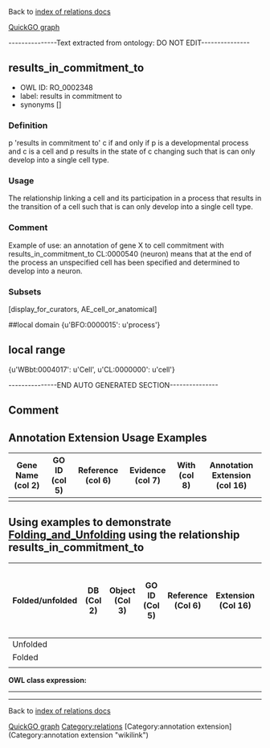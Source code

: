 Back to [index of relations docs](https://github.com/geneontology/annotation_extensions/tree/master/doc)

[QuickGO graph](http://www.ebi.ac.uk/QuickGO/AnnotationExtensionRelations.html)

---------------Text extracted from ontology: DO NOT EDIT---------------

## results_in_commitment_to
* OWL ID: RO_0002348
* label: results in commitment to
* synonyms
[]

### Definition
p 'results in commitment to' c if and only if p is a developmental process and c is a cell and p results in the state of c changing such that is can only develop into a single cell type.

### Usage
The relationship linking a cell and its participation in a process that results in the transition of a cell such that is can only develop into a single cell type.

### Comment
Example of use: an annotation of gene X to cell commitment with results_in_commitment_to CL:0000540 (neuron) means that at the end of the process an unspecified cell has been specified and determined to develop into a neuron.

### Subsets
[display_for_curators, AE_cell_or_anatomical]

##local domain
{u'BFO:0000015': u'process'}

## local range
{u'WBbt:0004017': u'Cell', u'CL:0000000': u'cell'}

---------------END AUTO GENERATED SECTION---------------













Comment
-------

Annotation Extension Usage Examples
-----------------------------------

| Gene Name (col 2) | GO ID (col 5) | Reference (col 6) | Evidence (col 7) | With (col 8) | Annotation Extension (col 16) |
|-------------------|---------------|-------------------|------------------|--------------|-------------------------------|
|                   |               |                   |                  |              |                               |

Using examples to demonstrate [Folding\_and\_Unfolding](http://wiki.geneontology.org/index.php/Folding_and_Unfolding) using the relationship results\_in\_commitment\_to
--------------------------------------------------------------------------------------------------------------------------------------------

| Folded/unfolded | DB (Col 2) | Object (Col 3) | GO ID (Col 5) | Reference (Col 6) | Extension (Col 16) | Parent terms for new folded GO term |
|-----------------|------------|----------------|---------------|-------------------|--------------------|-------------------------------------|
| Unfolded        |            |                |               |                   |                    |                                     |
| Folded          |            |                |               |                   |                    |                                     |
||

**OWL class expression:**

------------------------------------------------------------------------

------------------------------------------------------------------------

Back to [index of relations docs](https://github.com/geneontology/annotation_extensions/tree/master/doc)

[QuickGO graph](http://www.ebi.ac.uk/QuickGO/AnnotationExtensionRelations.html)
<Category:relations> [Category:annotation extension](Category:annotation extension "wikilink")
